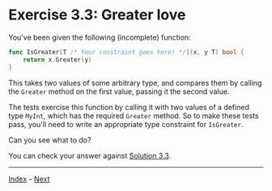 # Exercise 3.3: Greater love

You've been given the following (incomplete) function:

```go
func IsGreater[T /* Your constraint goes here! */](x, y T) bool {
	return x.Greater(y)
}
```

This takes two values of some arbitrary type, and compares them by calling the `Greater` method on the first value, passing it the second value.

The tests exercise this function by calling it with two values of a defined type `MyInt`, which has the required `Greater` method. So to make these tests pass, you'll need to write an appropriate type constraint for `IsGreater`.

Can you see what to do?

You can check your answer against [Solution 3.3](../../solutions/3.3/greater.go).

---

[Index](../../README.md) - [Next](../4.1/)
